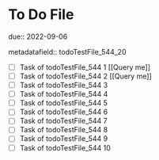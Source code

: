 # To Do File

due:: 2022-09-06

metadatafield:: todoTestFile_544_20

- [ ] Task of todoTestFile_544 1 [[Query me]]
- [ ] Task of todoTestFile_544 2 [[Query me]]
- [ ] Task of todoTestFile_544 3
- [ ] Task of todoTestFile_544 4
- [ ] Task of todoTestFile_544 5
- [ ] Task of todoTestFile_544 6
- [ ] Task of todoTestFile_544 7
- [ ] Task of todoTestFile_544 8
- [ ] Task of todoTestFile_544 9
- [ ] Task of todoTestFile_544 10
